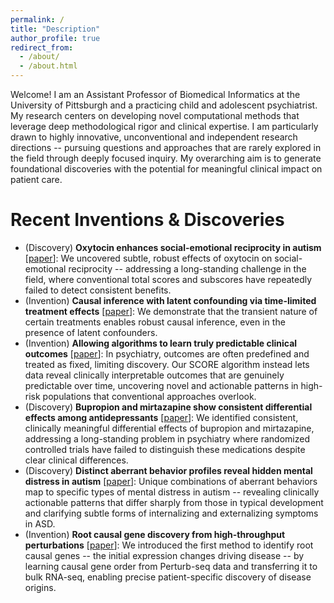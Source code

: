 ```yaml
---
permalink: /
title: "Description"
author_profile: true
redirect_from: 
  - /about/
  - /about.html
---
```


Welcome! I am an Assistant Professor of Biomedical Informatics at the University of Pittsburgh and a practicing child and adolescent psychiatrist. My research centers on developing novel computational methods that leverage deep methodological rigor and clinical expertise. I am particularly drawn to highly innovative, unconventional and independent research directions -- pursuing questions and approaches that are rarely explored in the field through deeply focused inquiry. My overarching aim is to generate foundational discoveries with the potential for meaningful clinical impact on patient care.

Recent Inventions & Discoveries
======
- (Discovery) **Oxytocin enhances social-emotional reciprocity in autism** [[paper](https://www.medrxiv.org/content/10.1101/2025.07.20.25331870v1)]: We uncovered subtle, robust effects of oxytocin on social-emotional reciprocity -- addressing a long-standing challenge in the field, where conventional total scores and subscores have repeatedly failed to detect consistent benefits.
- (Invention) **Causal inference with latent confounding via time-limited treatment effects** [[paper](https://arxiv.org/pdf/2506.16629)]: We demonstrate that the transient nature of certain treatments enables robust causal inference, even in the presence of latent confounders.
- (Invention) **Allowing algorithms to learn truly predictable clinical outcomes** [[paper](https://www.medrxiv.org/content/10.1101/2025.04.11.25325553v1)]: In psychiatry, outcomes are often predefined and treated as fixed, limiting discovery. Our SCORE algorithm instead lets data reveal clinically interpretable outcomes that are genuinely predictable over time, uncovering novel and actionable patterns in high-risk populations that conventional approaches overlook.
- (Discovery) **Bupropion and mirtazapine show consistent differential effects among antidepressants** [[paper](https://www.sciencedirect.com/science/article/pii/S0165032725009930)]: We identified consistent, clinically meaningful differential effects of bupropion and mirtazapine, addressing a long-standing problem in psychiatry where randomized controlled trials have failed to distinguish these medications despite clear clinical differences.
- (Discovery) **Distinct aberrant behavior profiles reveal hidden mental distress in autism** [[paper](https://www.medrxiv.org/content/10.1101/2025.02.01.25321517v2)]: Unique combinations of aberrant behaviors map to specific types of mental distress in autism -- revealing clinically actionable patterns that differ sharply from those in typical development and clarifying subtle forms of internalizing and externalizing symptoms in ASD.
- (Invention) **Root causal gene discovery from high-throughput perturbations** [[paper](https://elifesciences.org/articles/100949)]: We introduced the first method to identify root causal genes -- the initial expression changes driving disease -- by learning causal gene order from Perturb-seq data and transferring it to bulk RNA-seq, enabling precise patient-specific discovery of disease origins.



